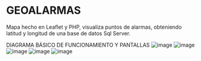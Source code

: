 # GEOALARMAS
Mapa hecho en Leaflet y PHP, visualiza puntos de alarmas, obteniendo latitud y longitud de una base de datos Sql Server.

DIAGRAMA BÁSICO DE FUNCIONAMIENTO Y PANTALLAS
![image](https://user-images.githubusercontent.com/11530132/181313125-d929a9a0-fc06-4875-93bf-4d098014f119.png)
![image](https://user-images.githubusercontent.com/11530132/181313364-5b1601b0-9979-4819-8f7a-2292930cb171.png)
![image](https://user-images.githubusercontent.com/11530132/181313459-3863cf64-3043-469a-aaa6-520cc1a7ea33.png)
![image](https://user-images.githubusercontent.com/11530132/181314107-a39a92b6-938b-4f4d-9210-ad95425a02eb.png)
![image](https://user-images.githubusercontent.com/11530132/181316337-a6a56a57-1fc7-49b6-bdd3-e9410d8713b1.png)




